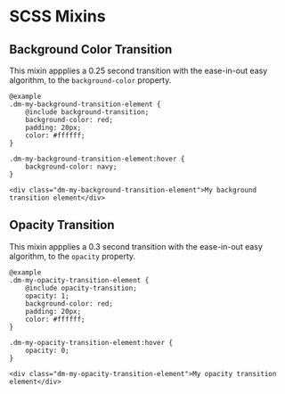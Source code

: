 # SCSS Mixins

## Background Color Transition

This mixin appplies a 0.25 second transition with the ease-in-out easy algorithm, to the `background-color` property.

    @example
    .dm-my-background-transition-element {
        @include background-transition;
        background-color: red;
        padding: 20px;
        color: #ffffff;
    }
    
    .dm-my-background-transition-element:hover {
        background-color: navy;
    }
    
    <div class="dm-my-background-transition-element">My background transition element</div>
    
## Opacity Transition

This mixin appplies a 0.3 second transition with the ease-in-out easy algorithm, to the `opacity` property.

    @example
    .dm-my-opacity-transition-element {
        @include opacity-transition;
        opacity: 1;
        background-color: red;
        padding: 20px;
        color: #ffffff;
    }
    
    .dm-my-opacity-transition-element:hover {
        opacity: 0;
    }
    
    <div class="dm-my-opacity-transition-element">My opacity transition element</div>
    
